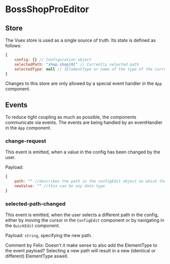 # BossShopProEditor

## Store

The Vuex store is used as a single source of truth. Its state is defined as follows:
```javascript
{
    config: {} // Configuration object
    selectedPath: "shop.shop[0]" // Currently selected path
    selectedType: null // IElementType or name of the type of the currently selected path?
}
```

Changes to this store are only allowed by a special event handler in the `App` component.

## Events
To reduce tight coupling as much as possible, the components communicate via events.
The events are being handled by an eventHandler in the `App` component.

### change-request
This event is emitted, when a value in the config has been changed by the user.

Payload:
```javascript
{
    path: "" //describes the path in the configEdit object on which the change was made
    newValue: "" //this can be any data type
}
```
### selected-path-changed
This event is emitted, when the user selects a different path in the config,
either by moving the cursor in the `ConfigEdit` component or by navigating in the `QuickEdit` component.

Payload: `string`, specifying the new path.

Comment by Felix: Doesn't it make sense to also add the ElementType to the event payload? Selecting a new path will result in a new (identical or different) ElementType aswell.
